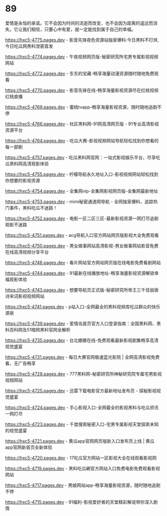 # 89
爱情是永恒的承诺。它不会因为时间的流逝而改变，也不会因为距离的遥远而消失。它让我们相信，只要心中有爱，就一定能找到属于自己的幸福。

https://hxc5-4775.pages.dev - 影音先锋夜色资源站独家爆料:今日黑料不打烊,今日吃瓜网黑料泄密首发

https://hxc5-4774.pages.dev - 午夜视频网页版-秘密研究所宅男专属影视视频网站

https://hxc5-4772.pages.dev - 东东的宝藏-畅享海量动漫资源随时随地免费观看

https://hxc5-4770.pages.dev - 影音先锋在线-畅享海量影视资源尽在红桃视频红桃直播

https://hxc5-4769.pages.dev - 蜜桃tvapp-畅享海量影视资源，随时随地追剧不停

https://hxc5-4766.pages.dev - 社区黑料网-91网高清网页版 - 91专业高清影视资源平台

https://hxc5-4764.pages.dev - 吃瓜大赛-影视视频网站导航轻松找到你想看的每一部剧

https://hxc5-4757.pages.dev - 吃瓜黑料网官网：一站式影视娱乐平台，尽享吃瓜黑料网高清观影体验

https://hxc5-4755.pages.dev - 柠檬导航永久地址入口-影视视频网站轻松找到你想要的影视资源

https://hxc5-4754.pages.dev - 全集网vip-全集网影视网页版-全集网最新地址

https://hxc5-4753.pages.dev - mimi秘密通道网导航 - 全网独家爆料，追踪热门事件，黑料吃瓜不迷路！

https://hxc5-4752.pages.dev - 电影一区二区三区-最新影视资源一网打尽追剧观影不迷路

https://hxc5-4751.pages.dev - acg导航入口官方网站网页版影视大全免费观看

https://hxc5-4750.pages.dev - 男女做事网站高清影视-男女做事网站影音免费在线高清视频分享平台

https://hxc5-4748.pages.dev - 看片网站官方网站网页版在线电影免费看剧网站

https://hxc5-4744.pages.dev - 91最新在线播放地址-畅享海量影视资源解锁幸福观影体验

https://hxc5-4743.pages.dev - 想要导航页正式版-秘密研究所帝王三千佳丽唐诗宋词影视视频网站

https://hxc5-4741.pages.dev - p站入口-全网最全的黑料视频库吃瓜群众的快乐源泉

https://hxc5-4739.pages.dev - 爱情岛首页官方入口登录指南：全国黑料网、黑料百科网及51暗网黑料官网全解析

https://hxc5-4735.pages.dev - 台北娜娜在线-免费观看最新影视剧集畅享高清视觉盛宴

https://hxc5-4731.pages.dev - 每日大赛官网极速蓝光影院 | 全网高清影视免费看，无广告畅享

https://hxc5-4728.pages.dev - 777黑料网-秘密研究所神秘研究院专属宅男影视视频网站

https://hxc5-4725.pages.dev - 迅雷下载电影官方最新地址发布页 - 探秘影视视觉盛宴

https://hxc5-4724.pages.dev - 手心影视入口-全网最全的影视黑料与吃瓜资讯一网打尽

https://hxc5-4723.pages.dev - 千度搜索秘密入口-宅男专属影视天堂探索未知的视觉盛宴

https://hxc5-4721.pages.dev - 黄瓜app官网网页版新入口发布页上线 | 黄瓜app官网新首页全新体验

https://hxc5-4720.pages.dev - 17吃瓜官方网站一区影视大全在线观看影视网

https://hxc5-4719.pages.dev - 黑料吃瓜網官方网站入口免费电影免费观看影视网站

https://hxc5-4717.pages.dev - 男娘网站app-畅享海量影视资源，随时随地追剧不停

https://hxc5-4715.pages.dev - 91福利-影视爱好者的天堂精彩解说带你深入剧情
